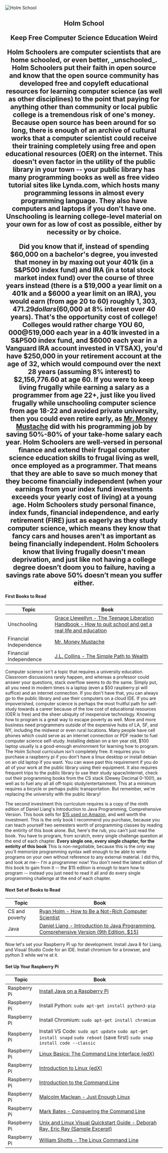 ![Holm School](https://github.com/HolmSchool/HolmSchool/blob/master/images/banner.png)
<h2 align="center"><b>Holm School</b></p>
<p align="center">Keep Free Computer Science Education Weird</p>
Holm Schoolers are computer scientists that are home schooled, or even better, _unschooled_. Holm Schoolers put their faith in open source and know that the open source community has developed free and copyleft educational resources for learning computer science (as well as other disciplines) to the point that paying for anything other than community or local public college is a tremendous risk of one's money. Because open source has been around for so long, there is enough of an archive of cultural works that a computer scientist could receive their training completely using free and open educational resources (OER) on the internet. This doesn't even factor in the utility of the public library in your town -- your public library has many programming books as well as free video tutorial sites like Lynda.com, which hosts many programming lessons in almost every programming language. They also have computers and laptops if you don't have one. Unschooling is learning college-level material on your own for as low of cost as possible, either by necessity or by choice.

Did you know that if, instead of spending $60,000 on a bachelor's degree, you invested that money in by maxing out your 401k (in a S&P500 index fund) and IRA (in a total stock market index fund) over the course of three years instead (there is a $19,000 a year limit on a 401k and a $6000 a year limit on an IRA), you would earn (from age 20 to 60) roughly $1,303,471.29 dollars ($60,000 at 8% interest over 40 years). That's the opportunity cost of college! Colleges would rather charge __YOU__ $60,000 @ 5% or so interest from ages 20-60, then they would be the ones earning compound interest over 40 years! How much better it would be to teach yourself computer science using open source OER and put the money earned from your first programming job into a maxed-out 401k and IRA? If you maxed out your 401k and IRA every year you worked from age 22-32 ($19,000 each year in a 401k invested in a S&P500 index fund, and $6000 each year in a Vanguard IRA account invested in VTSAX), you'd have $250,000 in your retirement account at the age of 32, which would compound over the next 28 years (assuming 8% interest) to $2,156,776.60 at age 60. If you were to keep living frugally while earning a salary as a programmer from age 22+, just like you lived frugally while unschooling computer science from age 18-22 and avoided private university, then you could even retire early, as [Mr. Money Mustache](https://mrmoneymustache.com) did with his programming job by saving 50%-80% of your take-home salary each year. Holm Schoolers are well-versed in personal finance and extend their frugal computer science education skills to frugal living as well, once employed as a programmer. That means that they are able to save so much money that they become financially independent (when your earnings from your index fund investments exceeds your yearly cost of living) at a young age. Holm Schoolers study personal finance, index funds, financial independence, and early retirement (FIRE) just as eagerly as they study computer science, which means they know that fancy cars and houses aren't as important as being financially independent. Holm Schoolers know that living frugally doesn't mean deprivation, and just like not having a college degree doesn’t doom you to failure, having a savings rate above 50% doesn’t mean you suffer either. 

#### First Books to Read
Topic | Book
------------ | -------------
Unschooling | [Grace Llewellyn - The Teenage Liberation Handbook - How to quit school and get a real life and education](https://homominimus.files.wordpress.com/2013/11/the-teenage-liberation-handbook-how-to-quit-school-and-get-a-real-life-and-education.pdf)
Financial Independence | [Mr. Money Mustache](http://www.mrmoneymustache.com/all-the-posts-since-the-beginning-of-time/)
Financial Independence | [J.L. Collins - The Simple Path to Wealth](https://jlcollinsnh.com/stock-series/)

Computer science isn't a topic that requires a university education. Classroom discussions rarely happen, and whereas a professor could answer your questions, stack overflow seems to do the same. Simply put, all you need in modern times is a laptop (even a $50 raspberry pi will suffice) and an internet connection. If you don't have that, you can always go to the public library and use their computers on a cloud IDE. If you are impoverished, computer science is perhaps the most fruitful path for self-study towards a career because of the low cost of educational resources (OER is free) and the sheer ubiquity of inexpensive technology. Knowing how to program is a great way to escape poverty as well. More and more business need programmers outside of the expensive hubs of LA, SF, and NY, including the midwest or even rural locations. Many people have cell phones which could serve as an internet connection or PDF reader to fuel computer science self-study. Installing debian on a ten year old, $100 laptop usually is a good-enough environment for learning how to program. The Holm School curriculum isn't completely free. It requires you to purchase a raspberry pi if you don't have a linux desktop or install debian on an old laptop if you want. You can wave past this requirement if you do all of your work at the public library using their equipment. It also requires frequent trips to the public library to use their study space/internet, check out their programming books from the CS stack (Dewey Decimal 0-100!), as well as to fuel any all all off-topic study/entertainment. This at a minimum requires a bicycle or perhaps public transportation. But remember, we're replacing the university with the public library!

The second investment this curriculum requires is a copy of the ninth edition of Daniel Liang's Introduction to Java Programming, Comprehensive Version. This book sells for [$15 used on Amazon](https://www.amazon.com/Introduction-Java-Programming-Comprehensive-Version/dp/0132936526), and well worth the investment. This is the only book I recommend you purchase, because you can teach yourself two semesters worth of programming classes by reading the entirity of this book alone. But, here's the rub, you can't just read the book. You have to program, from scratch, every single challenge question at the end of each chapter. __Every single one, every single chapter, for the entirity of this book__ This is non-negotiable, because this is the only way you'll memorize programming syntax well enough to be able to write programs on your own without reference to any external material. I did this, and look at me-- I'm a programmer now! You don't need the latest edition of this book to gain from it -- the $15 edition is enough to learn how to program -- instead you just need to read it all and do every single programming challenge at the end of each chapter.

#### Next Set of Books to Read
Topic    | Book
---------|----------
CS and poverty | [Ryan Holm - How to Be a Not-Rich Computer Scientist](https://holm.school/about/)
Java | [Daniel Liang - Introduction to Java Programming, Comprehensive Version (9th Edition, $15)](https://www.amazon.com/gp/offer-listing/0132936526/ref=dp_olp_used?ie=UTF8&condition=used)


Now let's set your Raspberry Pi up for development. Install Java 8 for Liang, and Visual Studio Code for an IDE. Install chromium for a browser, and python 3 while we're at it.

#### Set Up Your Raspberry Pi

Topic    | Book
---------|----------
Raspberry Pi | [Install Java on a Raspberry Pi](https://gist.github.com/ribasco/fff7d30b31807eb02b32bcf35164f11f)
Raspberry Pi | Install Python: ```sudo apt-get install python3-pip```
Raspberry Pi | Install Chromium: ```sudo apt-get install chromium```
Raspberry Pi | Install VS Code: ```sudo apt update``` ```sudo apt-get install snapd``` ```sudo reboot``` (save first) ```sudo snap install code --classic``` 
Raspberry Pi | [Linux Basics: The Command Line Interface (edX)](https://www.edx.org/course/linux-basics-the-command-line-interface)
Raspberry Pi | [Introduction to Linux (edX)](https://www.edx.org/course/introduction-to-linux)
Raspberry Pi | [Introduction to the Command Line](https://launchschool.com/books/command_line)
Raspberry Pi | [Malcolm Maclean - Just Enough Linux](https://leanpub.com/jelinux/read)
Raspberry Pi | [Mark Bates - Conquering the Command Line](http://conqueringthecommandline.com/book)
Raspberry Pi | [Unix and Linux Visual Quickstart Guide - Deborah Ray, Eric Ray (Sample Excerpt)](http://ptgmedia.pearsoncmg.com/images/9780321997548/samplepages/9780321997548.pdf)
Raspberry Pi | [William Shotts - The Linux Command Line](http://linuxcommand.org/tlcl.php)




